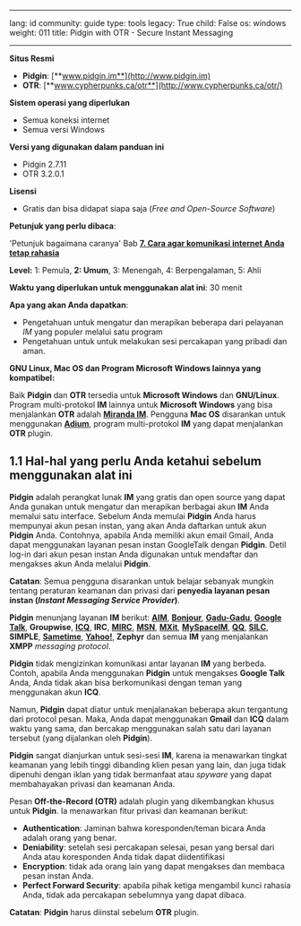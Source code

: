 

---

lang: id
community: guide
type: tools
legacy: True
child: False
os: windows
weight: 011
title: Pidgin with OTR - Secure Instant Messaging

---

**Situs Resmi**

- **Pidgin**: [**www.pidgin.im**](http://www.pidgin.im)
- **OTR**: [**www.cypherpunks.ca/otr**](http://www.cypherpunks.ca/otr/)

**Sistem operasi yang diperlukan**

- Semua koneksi internet
- Semua versi Windows

**Versi yang digunakan dalam panduan ini**

- Pidgin 2.7.11 
- OTR 3.2.0.1 

**Lisensi** 

- Gratis dan bisa didapat siapa saja (*Free and Open-Source Software*)

**Petunjuk yang perlu dibaca**: 

'Petunjuk bagaimana caranya' Bab [**7. Cara agar komunikasi internet Anda tetap rahasia**](https://securityinabox.org/id/chapter-7)

**Level:** 1: Pemula, **2: Umum**, 3: Menengah, 4: Berpengalaman, 5: Ahli 

**Waktu yang diperlukan untuk menggunakan alat ini**: 30 menit 

**Apa yang akan Anda dapatkan**: 

- Pengetahuan untuk mengatur dan merapikan beberapa dari pelayanan *IM* yang populer  melalui satu program
- Pengetahuan untuk untuk melakukan sesi percakapan yang pribadi dan aman.

**GNU Linux, Mac OS dan Program Microsoft Windows lainnya yang kompatibel:**

Baik **Pidgin** dan **OTR** tersedia untuk **Microsoft Windows** dan **GNU/Linux**. Program multi-protokol **IM** lainnya untuk **Microsoft Windows** yang bisa menjalankan **OTR** adalah [**Miranda IM**](http://www.miranda-im.org/). Pengguna **Mac OS** disarankan untuk menggunakan [**Adium**](http://adium.im/), program multi-protokol **IM** yang dapat menjalankan **OTR** plugin.

## 1.1	Hal-hal yang perlu Anda ketahui sebelum menggunakan alat ini ##

**Pidgin** adalah perangkat lunak **IM** yang gratis dan open source yang dapat Anda gunakan untuk mengatur dan merapikan berbagai akun **IM** Anda memalui satu interface. Sebelum Anda memulai **Pidgin** Anda harus mempunyai akun pesan instan, yang akan Anda daftarkan untuk akun **Pidgin** Anda. Contohnya, apabila Anda memiliki akun email Gmail, Anda dapat menggunakan layanan pesan instan GoogleTalk dengan **Pidgin**. Detil log-in dari akun pesan instan Anda digunakan untuk mendaftar dan mengakses akun Anda melalui **Pidgin**.

**Catatan**: Semua pengguna disarankan untuk belajar sebanyak mungkin tentang peraturan keamanan dan privasi dari **penyedia layanan pesan instan (*Instant Messaging Service Provider*)**.

**Pidgin** menunjang layanan **IM** berikut: [**AIM**](http://dashboard.aim.com/aim), [**Bonjour**](http://www.apple.com/support/bonjour/), [**Gadu-Gadu**](http://komunikator.gadu-gadu.pl/), [**Google Talk**](http://www.google.com/talk/), **Groupwise**, [**ICQ**](http://www.icq.com), **IRC**, [**MIRC**](http://www.mirc.com/), [**MSN**](http://www.msn.com/), 
[**MXit**](http://www.mxit.com/), [**MySpaceIM**](http://www.myspace.com/guide/im), [**QQ**](http://www.qq.com/), [**SILC**](http://silcnet.org/), **SIMPLE**, [**Sametime**](http://www.ibm.com/developerworks/downloads/ls/lst/), [**Yahoo!**](http://messenger.yahoo.com/), **Zephyr** dan semua **IM** yang menjalankan **XMPP** *messaging protocol*.

**Pidgin** tidak mengizinkan komunikasi antar layanan **IM** yang berbeda. Contoh, apabila Anda menggunakan **Pidgin** untuk mengakses **Google Talk** Anda, Anda tidak akan bisa berkomunikasi dengan teman yang menggunakan akun **ICQ**.

Namun, **Pidgin** dapat diatur untuk menjalanakan beberapa akun tergantung dari protocol pesan. Maka, Anda dapat menggunakan **Gmail** dan **ICQ** dalam waktu yang sama, dan bercakap menggunakan salah satu dari layanan tersebut (yang dijalankan oleh **Pidgin**).

**Pidgin** sangat dianjurkan untuk sesi-sesi **IM**, karena ia menawarkan tingkat keamanan yang lebih tinggi dibanding klien pesan yang lain, dan juga tidak dipenuhi dengan iklan yang tidak bermanfaat atau *spyware* yang dapat membahayakan privasi dan keamanan Anda.

Pesan **Off-the-Record (OTR)** adalah plugin yang dikembangkan khusus untuk **Pidgin**. Ia menawarkan fitur  privasi dan keamanan berikut:

- **Authentication**: Jaminan bahwa koresponden/teman bicara Anda adalah orang yang benar.
- **Deniability**: setelah sesi percakapan selesai, pesan yang bersal dari Anda atau koresponden Anda tidak dapat diidentifikasi 
- **Encryption**: tidak ada orang lain yang dapat mengakses dan membaca pesan instan Anda.
- **Perfect Forward Security**: apabila pihak ketiga mengambil kunci rahasia Anda, tidak ada percakapan sebelumnya yang dapat dibaca.

**Catatan**: **Pidgin** harus diinstal sebelum **OTR** plugin.

